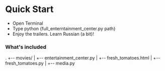 # Quick Start

* Open Terminal
* Type python {full_enterntainment_center.py path}
* Enjoy the trailers. Learn Russian (a bit)!

### What's included

.
+-- movies/
| +-- entertainment_center.py
| +-- fresh_tomatoes.html
| +-- fresh_tomatoes.py
| +-- media.py
